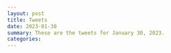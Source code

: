 ```yaml
---
layout: post
title: Tweets
date: 2023-01-30
summary: These are the tweets for January 30, 2023.
categories:
---
```


